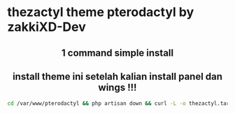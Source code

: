 # thezactyl theme pterodactyl by zakkiXD-Dev 

<div align=center>

## 1 command simple install 
## install theme ini setelah kalian install panel dan wings !!!

```sh
cd /var/www/pterodactyl && php artisan down && curl -L -o thezactyl.tar.gz https://github.com/MrLow12/thezactyl/releases/download/latest/thezactyl.tar.gz && tar -xzvf thezactyl.tar.gz && rm -f thezactyl.tar.gz && chmod -R 755 storage/ bootstrap/cache && composer require asbiin/laravel-webauthn -y && composer install --no-dev --optimize-autoloader -y && php artisan optimize:clear && php artisan migrate --seed --force -y && chown -R www-data:www-data /var/www/pterodactyl/* && php artisan queue:restart && php artisan up
```
